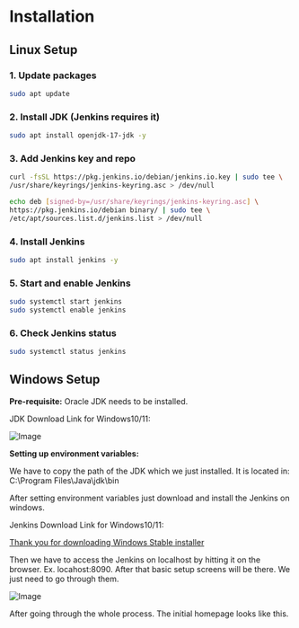 # Installation

## Linux Setup

### 1. Update packages

```bash
sudo apt update
```

### 2. Install JDK (Jenkins requires it)

```bash
sudo apt install openjdk-17-jdk -y
```

### 3. Add Jenkins key and repo

```bash
curl -fsSL https://pkg.jenkins.io/debian/jenkins.io.key | sudo tee \
/usr/share/keyrings/jenkins-keyring.asc > /dev/null
```

```bash
echo deb [signed-by=/usr/share/keyrings/jenkins-keyring.asc] \
https://pkg.jenkins.io/debian binary/ | sudo tee \
/etc/apt/sources.list.d/jenkins.list > /dev/null
```

### 4. Install Jenkins

```bash
sudo apt install jenkins -y
```

### 5. Start and enable Jenkins

```bash
sudo systemctl start jenkins
sudo systemctl enable jenkins
```

### 6. Check Jenkins status

```bash
sudo systemctl status jenkins
```

## Windows Setup

**Pre-requisite:** Oracle JDK needs to be installed.  

JDK Download Link for Windows10/11:

![Image](https://github.com/user-attachments/assets/f9476234-57f4-4ca4-a5ad-6c7a20dd81fd)

**Setting up environment variables:**

We have to copy the path of the JDK which we just installed. It is located in: C:\Program Files\Java\jdk<JDK VERSION WHICH WE INSTALLED>\bin



After setting environment variables just download and install the Jenkins on windows. 

Jenkins Download Link for Windows10/11: 

[Thank you for downloading Windows Stable installer](https://www.jenkins.io/download/thank-you-downloading-windows-installer-stable/)

Then we have to access the Jenkins on localhost by hitting it on the browser. Ex. locahost:8090. After that basic setup screens will be there. We just need to go through them.

![Image](https://github.com/user-attachments/assets/d2dde5ed-a4dd-436b-9edd-c174211b9e8c)

After going through the whole process. The initial homepage looks like this.
